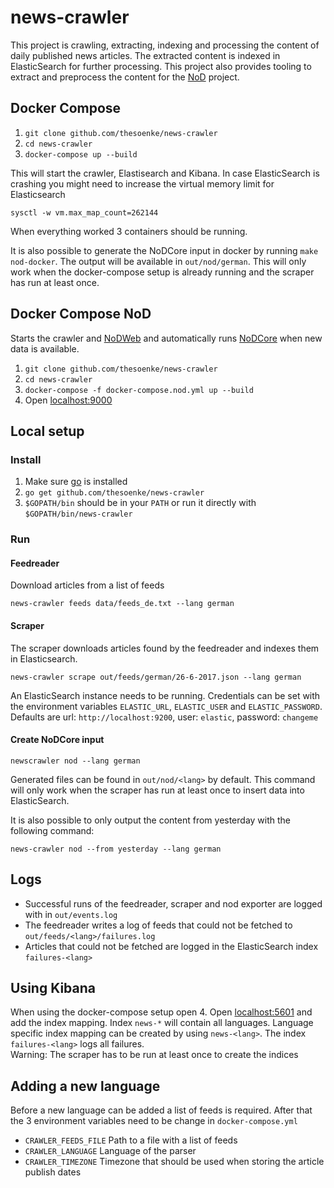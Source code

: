 # news-crawler

This project is crawling, extracting, indexing and processing the content of daily published news articles. The extracted content is indexed in ElasticSearch for further processing. This project also provides tooling to extract and preprocess the content for the [NoD](https://github.com/uhh-lt/NoDCore) project.

## Docker Compose
1. `git clone github.com/thesoenke/news-crawler`
2. `cd news-crawler`
3. `docker-compose up --build`

This will start the crawler, Elastisearch and Kibana. In case ElasticSearch is crashing you might need to increase the virtual memory limit for Elasticsearch

    sysctl -w vm.max_map_count=262144

When everything worked 3 containers should be running.

It is also possible to generate the NoDCore input in docker by running `make nod-docker`. The output will be available in `out/nod/german`. This will only work when the docker-compose setup is already running and the scraper has run at least once.

## Docker Compose NoD
Starts the crawler and [NoDWeb](https://github.com/uhh-lt/NoDWeb) and automatically runs [NoDCore](https://github.com/uhh-lt/NoDCore) when new data is available.
1. `git clone github.com/thesoenke/news-crawler`
2. `cd news-crawler`
3. `docker-compose -f docker-compose.nod.yml up --build`
4. Open [localhost:9000](localhost:9000)

## Local setup
### Install
1. Make sure [go](https://golang.org) is installed
2. `go get github.com/thesoenke/news-crawler`
3. `$GOPATH/bin` should be in your `PATH` or run it directly with `$GOPATH/bin/news-crawler`

### Run
#### Feedreader
Download articles from a list of feeds

    news-crawler feeds data/feeds_de.txt --lang german

#### Scraper
The scraper downloads articles found by the feedreader and indexes them in Elasticsearch.

    news-crawler scrape out/feeds/german/26-6-2017.json --lang german

An ElasticSearch instance needs to be running. Credentials can be set with the environment variables `ELASTIC_URL`, `ELASTIC_USER` and `ELASTIC_PASSWORD`. Defaults are url: `http://localhost:9200`, user: `elastic`, password: `changeme`

#### Create NoDCore input

    newscrawler nod --lang german

Generated files can be found in `out/nod/<lang>` by default. This command will only work when the scraper has run at least once to insert data into ElasticSearch.

It is also possible to only output the content from yesterday with the following command:

    news-crawler nod --from yesterday --lang german

## Logs
- Successful runs of the feedreader, scraper and nod exporter are logged with in `out/events.log`
- The feedreader writes a log of feeds that could not be fetched to `out/feeds/<lang>/failures.log`
- Articles that could not be fetched are logged in the ElasticSearch index `failures-<lang>`

## Using Kibana
When using the docker-compose setup open 4. Open [localhost:5601](localhost:5601) and add the index mapping. Index `news-*` will contain all languages. Language specific index mapping can be created by using `news-<lang>`. The index `failures-<lang>` logs all failures. \
Warning: The scraper has to be run at least once to create the indices

## Adding a new language
Before a new language can be added a list of feeds is required. After that the 3 environment variables need to be change in `docker-compose.yml`
- `CRAWLER_FEEDS_FILE` Path to a file with a list of feeds
- `CRAWLER_LANGUAGE` Language of the parser
- `CRAWLER_TIMEZONE` Timezone that should be used when storing the article publish dates